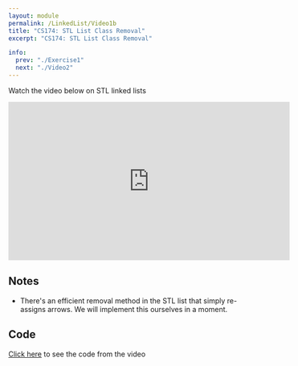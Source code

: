 ```yaml
---
layout: module
permalink: /LinkedList/Video1b
title: "CS174: STL List Class Removal"
excerpt: "CS174: STL List Class Removal"

info:
  prev: "./Exercise1"
  next: "./Video2"
---
```


Watch the video below on STL linked lists

<iframe width="560" height="315" src="https://www.youtube.com/embed/pxPsnFrdtYQ" title="YouTube video player" frameborder="0" allow="accelerometer; autoplay; clipboard-write; encrypted-media; gyroscope; picture-in-picture" allowfullscreen></iframe>

<h2>Notes</h2>

<ul>
<li>There's an efficient removal method in the STL list that simply re-assigns arrows.  We will implement this ourselves in a moment.</li>
</ul>

<h2>Code</h2>

<a href = "https://github.com/ursinus-cs174-s2022/Modules/blob/gh-pages/_pages/LinkedList/driver1b.cpp">Click here</a> to see the code from the video